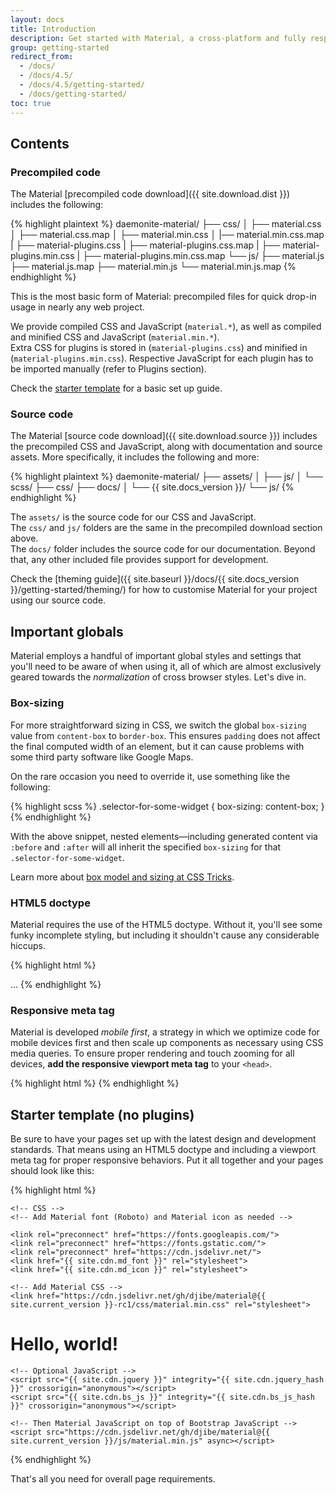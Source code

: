 ```yaml
---
layout: docs
title: Introduction
description: Get started with Material, a cross-platform and fully responsive front-end interface based on Google Material Design, built using Bootstrap 4.
group: getting-started
redirect_from:
  - /docs/
  - /docs/4.5/
  - /docs/4.5/getting-started/
  - /docs/getting-started/
toc: true
---
```


## Contents

### Precompiled code

The Material [precompiled code download]({{ site.download.dist }}) includes the following:

{% highlight plaintext %}
daemonite-material/
├── css/
│   ├── material.css
│   ├── material.css.map
│   ├── material.min.css
│   |── material.min.css.map
|   ├── material-plugins.css
|   ├── material-plugins.css.map
|   ├── material-plugins.min.css
|   ├── material-plugins.min.css.map
└── js/
    ├── material.js
    ├── material.js.map
    ├── material.min.js
    └── material.min.js.map
{% endhighlight %}

This is the most basic form of Material: precompiled files for quick drop-in usage in nearly any web project.

We provide compiled CSS and JavaScript (`material.*`), as well as compiled and minified CSS and JavaScript (`material.min.*`).  
Extra CSS for plugins is stored in (`material-plugins.css`) and minified in (`material-plugins.min.css`). Respective JavaScript for each plugin has to be imported manually (refer to Plugins section).

Check the [starter template](#starter-template) for a basic set up guide.

### Source code

The Material [source code download]({{ site.download.source }}) includes the precompiled CSS and JavaScript, along with documentation and source assets. More specifically, it includes the following and more:

{% highlight plaintext %}
daemonite-material/
├── assets/
│   ├── js/
│   └── scss/
├── css/
├── docs/
│   └── {{ site.docs_version }}/
└── js/
{% endhighlight %}

The `assets/` is the source code for our CSS and JavaScript.  
The `css/` and `js/` folders are the same in the precompiled download section above.  
The `docs/` folder includes the source code for our documentation. Beyond that, any other included file provides support for development.

Check the [theming guide]({{ site.baseurl }}/docs/{{ site.docs_version }}/getting-started/theming/) for how to customise Material for your project using our source code.

## Important globals

Material employs a handful of important global styles and settings that you'll need to be aware of when using it, all of which are almost exclusively geared towards the *normalization* of cross browser styles. Let's dive in.

### Box-sizing

For more straightforward sizing in CSS, we switch the global `box-sizing` value from `content-box` to `border-box`. This ensures `padding` does not affect the final computed width of an element, but it can cause problems with some third party software like Google Maps.

On the rare occasion you need to override it, use something like the following:

{% highlight scss %}
.selector-for-some-widget {
  box-sizing: content-box;
}
{% endhighlight %}

With the above snippet, nested elements—including generated content via `:before` and `:after` will all inherit the specified `box-sizing` for that `.selector-for-some-widget`.

Learn more about [box model and sizing at CSS Tricks](https://css-tricks.com/box-sizing/).

### HTML5 doctype

Material requires the use of the HTML5 doctype. Without it, you'll see some funky incomplete styling, but including it shouldn't cause any considerable hiccups.

{% highlight html %}
<!DOCTYPE html>
<html lang="en">
  ...
</html>
{% endhighlight %}

### Responsive meta tag

Material is developed *mobile first*, a strategy in which we optimize code for mobile devices first and then scale up components as necessary using CSS media queries. To ensure proper rendering and touch zooming for all devices, **add the responsive viewport meta tag** to your `<head>`.

{% highlight html %}
<meta content="initial-scale=1, shrink-to-fit=no, width=device-width" name="viewport">
{% endhighlight %}

## Starter template (no plugins)

Be sure to have your pages set up with the latest design and development standards. That means using an HTML5 doctype and including a viewport meta tag for proper responsive behaviors. Put it all together and your pages should look like this:

{% highlight html %}
<!DOCTYPE html>
<html lang="en">
  <head>
    <!-- Required meta tags -->
    <meta charset="utf-8">
    <meta content="initial-scale=1, shrink-to-fit=no, width=device-width" name="viewport">

    <!-- CSS -->
    <!-- Add Material font (Roboto) and Material icon as needed -->

    <link rel="preconnect" href="https://fonts.googleapis.com/">
    <link rel="preconnect" href="https://fonts.gstatic.com/">
    <link rel="preconnect" href="https://cdn.jsdelivr.net/">
    <link href="{{ site.cdn.md_font }}" rel="stylesheet">
    <link href="{{ site.cdn.md_icon }}" rel="stylesheet">

    <!-- Add Material CSS -->
    <link href="https://cdn.jsdelivr.net/gh/djibe/material@{{ site.current_version }}-rc1/css/material.min.css" rel="stylesheet">
  </head>
  <body>
    <h1>Hello, world!</h1>

    <!-- Optional JavaScript -->
    <script src="{{ site.cdn.jquery }}" integrity="{{ site.cdn.jquery_hash }}" crossorigin="anonymous"></script>
    <script src="{{ site.cdn.bs_js }}" integrity="{{ site.cdn.bs_js_hash }}" crossorigin="anonymous"></script>

    <!-- Then Material JavaScript on top of Bootstrap JavaScript -->
    <script src="https://cdn.jsdelivr.net/gh/djibe/material@{{ site.current_version }}/js/material.min.js" async></script>
  </body>
</html>
{% endhighlight %}

That's all you need for overall page requirements.
